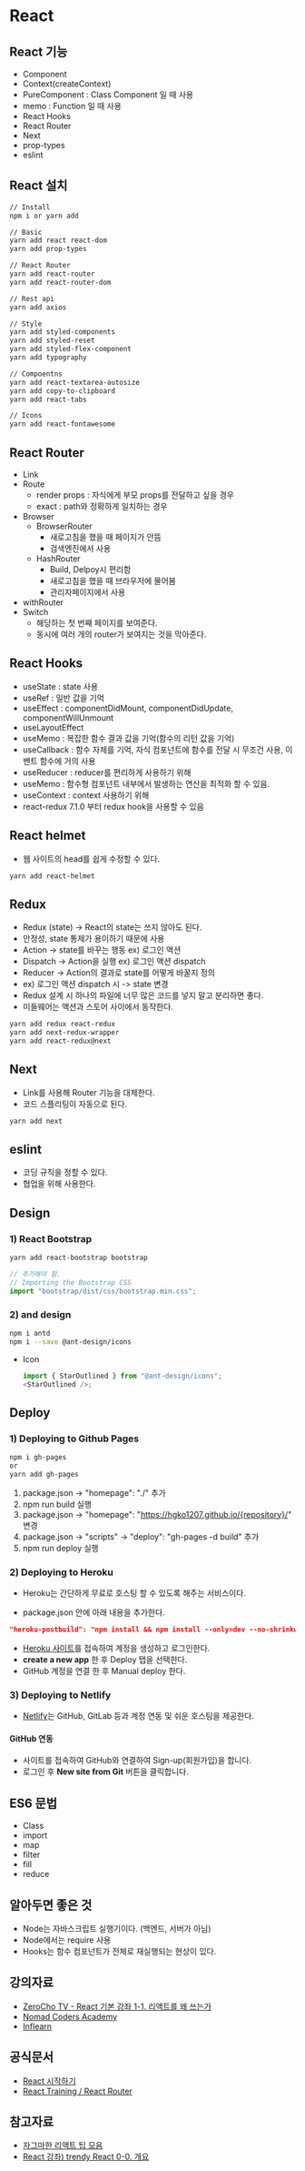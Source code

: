 # React

## React 기능

- Component
- Context(createContext)
- PureComponent : Class Component 일 때 사용
- memo : Function 일 때 사용
- React Hooks
- React Router
- Next
- prop-types
- eslint

## React 설치

```bash
// Install
npm i or yarn add

// Basic
yarn add react react-dom
yarn add prop-types

// React Router
yarn add react-router
yarn add react-router-dom

// Rest api
yarn add axios

// Style
yarn add styled-components
yarn add styled-reset
yarn add styled-flex-component
yarn add typography

// Compoentns
yarn add react-textarea-autosize
yarn add copy-to-clipboard
yarn add react-tabs

// Icons
yarn add react-fontawesome
```

## React Router

- Link
- Route
  - render props : 자식에게 부모 props를 전달하고 싶을 경우
  - exact : path와 정확하게 일치하는 경우
- Browser
  - BrowserRouter
    - 새로고침을 했을 때 페이지가 안뜸
    - 검색엔진에서 사용
  - HashRouter
    - Build, Delpoy시 편리함
    - 새로고침을 했을 때 브라우저에 물어봄
    - 관리자페이지에서 사용
- withRouter
- Switch
  - 해당하는 첫 번째 페이지를 보여준다.
  - 동시에 여러 개의 router가 보여지는 것을 막아준다.

## React Hooks

- useState : state 사용
- useRef : 일반 값을 기억
- useEffect : componentDidMount, componentDidUpdate, componentWillUnmount
- useLayoutEffect
- useMemo : 복잡한 함수 결과 값을 기억(함수의 리턴 값을 기억)
- useCallback : 함수 자체를 기억, 자식 컴포넌트에 함수를 전달 시 무조건 사용, 이벤트 함수에 거의 사용
- useReducer : reducer를 편리하게 사용하기 위해
- useMemo : 함수형 컴포넌트 내부에서 발생하는 연산을 최적화 할 수 있음.
- useContext : context 사용하기 위해
- react-redux 7.1.0 부터 redux hook을 사용할 수 있음

## React helmet

- 웹 사이트의 head를 쉽게 수정할 수 있다.

```bash
yarn add react-helmet
```

## Redux

- Redux (state) -> React의 state는 쓰지 않아도 된다.
- 안정성, state 통제가 용이하기 때문에 사용
- Action -> state를 바꾸는 행동 ex) 로그인 액션
- Dispatch -> Action을 실행 ex) 로그인 액션 dispatch
- Reducer -> Action의 결과로 state를 어떻게 바꿀지 정의
- ex) 로그인 액션 dispatch 시 -> state 변경
- Redux 설계 시 하나의 파일에 너무 많은 코드를 넣지 말고 분리하면 좋다.
- 미들웨어는 액션과 스토어 사이에서 동작한다.

```bash
yarn add redux react-redux
yarn add next-redux-wrapper
yarn add react-redux@next
```

## Next

- Link를 사용해 Router 기능을 대체한다.
- 코드 스플리팅이 자동으로 된다.

```bash
yarn add next
```

## eslint

- 코딩 규칙을 정할 수 있다.
- 협업을 위해 사용한다.

## Design

### 1) React Bootstrap

```bash
yarn add react-bootstrap bootstrap
```

```js
// 추가해야 함.
// Importing the Bootstrap CSS
import "bootstrap/dist/css/bootstrap.min.css";
```

### 2) and design

```bash
npm i antd
npm i --save @ant-design/icons
```

- Icon

  ```js
  import { StarOutlined } from "@ant-design/icons";
  <StarOutlined />;
  ```

## Deploy

### 1) Deploying to Github Pages

```bash
npm i gh-pages
or
yarn add gh-pages
```

1. package.json -> "homepage": "./" 추가
2. npm run build 실행
3. package.json -> "homepage": "https://hgko1207.github.io/{repository}/" 변경
4. package.json -> "scripts" -> "deploy": "gh-pages -d build" 추가
5. npm run deploy 실행

### 2) Deploying to Heroku

- Heroku는 간단하게 무료로 호스팅 할 수 있도록 해주는 서비스이다.

- package.json 안에 아래 내용을 추가한다.

```json
"heroku-postbuild": "npm install && npm install --only=dev --no-shrinkwrap && npm run build"
```

- [Heroku 사이트](https://dashboard.heroku.com/)를 접속하여 계정을 생성하고 로그인한다.
- **create a new app** 한 후 Deploy 탭을 선택한다.
- GitHub 계정을 연결 한 후 Manual deploy 한다.

### 3) Deploying to Netlify

- [Netlify](https://www.netlify.com/)는 GitHub, GitLab 등과 계정 연동 및 쉬운 호스팅을 제공한다.

#### GitHub 연동

- 사이트를 접속하여 GitHub와 연결하여 Sign-up(회원가입)을 합니다.
- 로그인 후 **New site from Git** 버튼을 클릭합니다.

## ES6 문법

- Class
- import
- map
- filter
- fill
- reduce

## 알아두면 좋은 것

- Node는 자바스크립트 실행기이다. (백엔드, 서버가 아님)
- Node에서는 require 사용
- Hooks는 함수 컴포넌트가 전체로 재실행되는 현상이 있다.

## 강의자료

- [ZeroCho TV - React 기본 강좌 1-1. 리액트를 왜 쓰는가](https://www.youtube.com/watch?v=V3QsSrldHqI&list=PLcqDmjxt30RtqbStQqk-eYMK8N-1SYIFn)
- [Nomad Coders Academy](https://academy.nomadcoders.co/courses/category/KR)
- [Inflearn](https://www.inflearn.com/)

## 공식문서

- [React 시작하기](https://ko.reactjs.org/docs/getting-started.html)
- [React Training / React Router](https://reacttraining.com/react-router/web/api/matchPath/returns)

## 참고자료

- [자그마한 리액트 팁 모음](https://react-etc.vlpt.us/)
- [React 강좌) trendy React 0-0. 개요](https://velog.io/@public_danuel/trendy-react-0-0)
